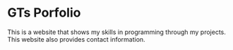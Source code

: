 # GTs Porfolio
This is a website that shows my skills in programming through my projects. This website also provides contact information.